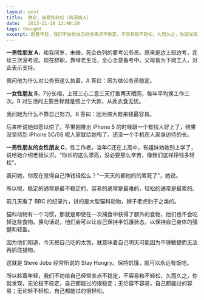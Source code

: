 ```yaml
---
layout: post
title:  稳定，容易和轻松（鸡汤慎入）
date:   2013-11-18 12:46:20
tags: thought
excerpt: 趁着年轻，我们不妨给自己经常来点不稳定，不容易和不轻松，久而久之，你就发现，无论稳不稳定，自己都能过的很稳定；无论容不容易，自己都能过的容易；无论轻不轻松，自己都能过的很轻松。
---
```

**一男性朋友 A**，和我同岁，未婚，死企白列的要考公务员。原来是边上班边考，连续三次没考过。现在辞职，靠啃老生活，全心全意备考中。父母皆为下岗工人，对此表示支持。

我问他为什么对公务员这么执着。A 答曰：因为做公务员稳定。

**一女性朋友 B**，7分长相，上班三心二意三天打鱼两天晒网，每年平均换工作三次。B 对生活的主要目标就是傍上个大款，从此衣食无忧。

我问她为什么不靠自己努力。B 答曰：因为傍大款来钱最容易。

后来听说她如愿以偿了。苹果刚推出 iPhone 5 的时候跟一个有钱人好上了，结果没坚持到 iPhone 5C/5S 呢人家就给她甩了。还没一个手机在人家身边待的长。

**一男性朋友的女性朋友 C**，性工作者。当年C还在上高中，有姐妹劝她别上学了，说给她介绍老板认识。“你长的这么漂亮，没必要那么辛苦，像我们这样挣钱多轻松”。

我问她，你现在觉得自己挣钱轻松么？“一天天的都他妈的累死了”，她说。

所以呢，稳定的通常是最不稳定的，容易的通常是最难的，轻松的通常是最累的。

前几天看了 BBC 的纪录片，讲的是大型猫科动物，狮子老虎豹子之类的。

猫科动物有一个习惯，那就是即使在一次捕食中获得了额外的食物，他们也不会吃掉这些食物。换句话说，他们会可以让自己保持半饥饿状态，以保持自己身体的强健和轻盈。

因为他们知道，今天把自己吃的太饱，就意味着自己明天可能因为不够敏捷而无法再抓住猎物。

这就是 Steve Jobs 经常所说的 Stay Hungry。保持饥饿，就可以永远有饭吃。

所以趁着年轻，我们不妨给自己经常来点不稳定，不容易和不轻松，久而久之，你就发现，无论稳不稳定，自己都能过的很稳定；无论容不容易，自己都能过的容易；无论轻不轻松，自己都能过的很轻松。